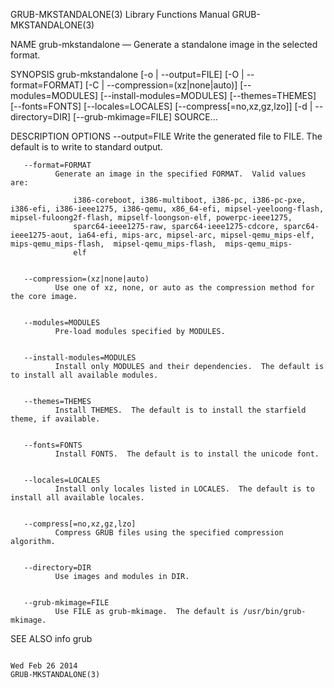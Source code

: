 GRUB-MKSTANDALONE(3)                                                                       Library Functions Manual                                                                      GRUB-MKSTANDALONE(3)



NAME
       grub-mkstandalone — Generate a standalone image in the selected format.


SYNOPSIS
       grub-mkstandalone [-o | --output=FILE] [-O | --format=FORMAT]
                          [-C | --compression=(xz|none|auto)]
                          [--modules=MODULES] [--install-modules=MODULES]
                          [--themes=THEMES] [--fonts=FONTS]
                          [--locales=LOCALES] [--compress[=no,xz,gz,lzo]]
                          [-d | --directory=DIR] [--grub-mkimage=FILE]
                          SOURCE...


DESCRIPTION
OPTIONS
       --output=FILE
              Write the generated file to FILE.  The default is to write to standard output.


       --format=FORMAT
              Generate an image in the specified FORMAT.  Valid values are:

                  i386-coreboot, i386-multiboot, i386-pc, i386-pc-pxe, i386-efi, i386-ieee1275, i386-qemu, x86_64-efi, mipsel-yeeloong-flash, mipsel-fuloong2f-flash, mipself-loongson-elf, powerpc-ieee1275,
                  sparc64-ieee1275-raw, sparc64-ieee1275-cdcore, sparc64-ieee1275-aout, ia64-efi, mips-arc, mipsel-arc, mipsel-qemu_mips-elf, mips-qemu_mips-flash,  mipsel-qemu_mips-flash,  mips-qemu_mips-
                  elf


       --compression=(xz|none|auto)
              Use one of xz, none, or auto as the compression method for the core image.


       --modules=MODULES
              Pre-load modules specified by MODULES.


       --install-modules=MODULES
              Install only MODULES and their dependencies.  The default is to install all available modules.


       --themes=THEMES
              Install THEMES.  The default is to install the starfield theme, if available.


       --fonts=FONTS
              Install FONTS.  The default is to install the unicode font.


       --locales=LOCALES
              Install only locales listed in LOCALES.  The default is to install all available locales.


       --compress[=no,xz,gz,lzo]
              Compress GRUB files using the specified compression algorithm.


       --directory=DIR
              Use images and modules in DIR.


       --grub-mkimage=FILE
              Use FILE as grub-mkimage.  The default is /usr/bin/grub-mkimage.


SEE ALSO
       info grub



                                                                                               Wed Feb 26 2014                                                                           GRUB-MKSTANDALONE(3)
